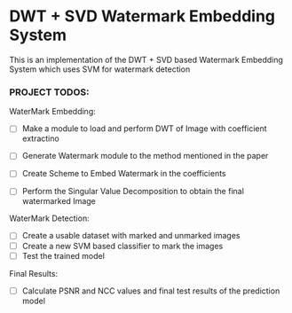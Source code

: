 # DWT + SVD Watermark Embedding System

This is an implementation of the DWT + SVD based Watermark Embedding System which uses SVM for watermark detection

### PROJECT TODOS: 

WaterMark Embedding:

- [ ] Make a module to load and perform DWT of Image with coefficient extractino
- [ ] Generate Watermark module to the method mentioned in the paper
- [ ] Create Scheme to Embed Watermark in the coefficients 
- [ ] Perform the Singular Value Decomposition to obtain the final watermarked Image


WaterMark Detection: 

- [ ] Create a usable dataset with marked and unmarked images
- [ ] Create a new SVM based classifier to mark the images
- [ ] Test the trained model

Final Results: 

- [ ] Calculate PSNR and NCC values and final test results of the prediction model


